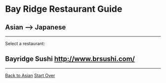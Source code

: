 # Bay Ridge Restaurant Guide
## Asian --> Japanese
---
Select a restaurant:
## Bayridge Sushi http://www.brsushi.com/
---
[Back to Asian](../asian.md)
[Start Over](../home.md)

